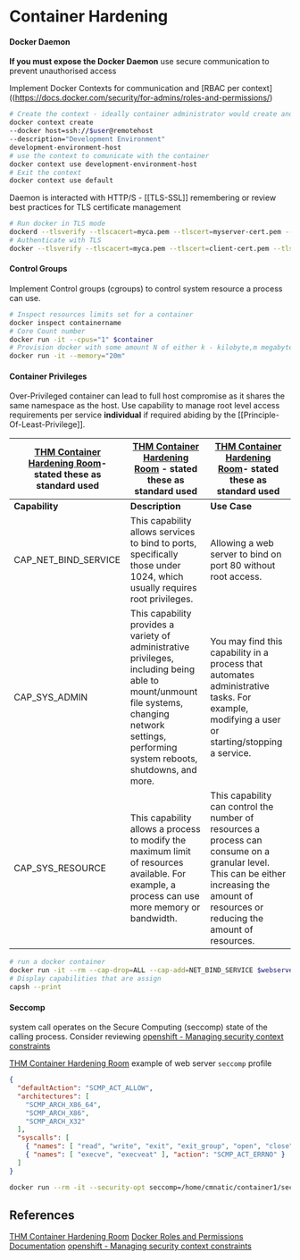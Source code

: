 # Container Hardening

#### Docker Daemon

**If you must expose the Docker Daemon** use secure communication to prevent unauthorised access

Implement Docker Contexts for communication and [RBAC per context]((https://docs.docker.com/security/for-admins/roles-and-permissions/)
```bash
# Create the context - ideally container administrator would create and assign
docker context create
--docker host=ssh://$user@remotehost
--description="Development Environment" 
development-environment-host
# use the context to comunicate with the container
docker context use development-environment-host
# Exit the context
docker context use default
```

Daemon is interacted with HTTP/S - [[TLS-SSL]] remembering or review best practices for TLS certificate management
```bash
# Run docker in TLS mode
dockerd --tlsverify --tlscacert=myca.pem --tlscert=myserver-cert.pem --tlskey=myserver-key.pem -H=0.0.0.0:2376
# Authenticate with TLS
docker --tlsverify --tlscacert=myca.pem --tlscert=client-cert.pem --tlskey=client-key.pem -H=SERVERIP:2376 info
```

#### Control Groups

Implement Control groups (cgroups) to control system resource a process can use.
```bash
# Inspect resources limits set for a container
docker inspect containername
# Core Count number
docker run -it --cpus="1" $container
# Provision docker with some amount N of either k - kilobyte,m megabyte, g gigabytes 
docker run -it --memory="20m"
```

#### Container Privileges

Over-Privileged container can lead to full host compromise as it shares the same namespace as the host. Use capability to manage root level access requirements per service **individual** if required abiding by the [[Principle-Of-Least-Privilege]]. 

| [THM Container Hardening Room](https://tryhackme.com/room/containerhardening)- stated these as standard used  | [THM Container Hardening Room](https://tryhackme.com/room/containerhardening) - stated these as standard used  | [THM Container Hardening Room](https://tryhackme.com/room/containerhardening)- stated these as standard used  |
|---|---|---|
|**Capability**|**Description**|**Use Case**|
|CAP_NET_BIND_SERVICE|This capability allows services to bind to ports, specifically those under 1024, which usually requires root privileges.|Allowing a web server to bind on port 80 without root access.|
|CAP_SYS_ADMIN|This capability provides a variety of administrative privileges, including being able to mount/unmount file systems, changing network settings, performing system reboots, shutdowns, and more.|You may find this capability in a process that automates administrative tasks. For example, modifying a user or starting/stopping a service.|
|CAP_SYS_RESOURCE|This capability allows a process to modify the maximum limit of resources available. For example, a process can use more memory or bandwidth.|This capability can control the number of resources a process can consume on a granular level. This can be either increasing the amount of resources or reducing the amount of resources.|

```bash
# run a docker container  
docker run -it --rm --cap-drop=ALL --cap-add=NET_BIND_SERVICE $webserver
# Display capabilities that are assign
capsh --print
```

#### Seccomp

system call operates on the Secure Computing (seccomp) state of the calling process. Consider reviewing [openshift - Managing security context constraints](https://docs.openshift.com/container-platform/4.11/authentication/managing-security-context-constraints.html)

[THM Container Hardening Room](https://tryhackme.com/room/containerhardening) example of web server `seccomp` profile
```json
{
  "defaultAction": "SCMP_ACT_ALLOW",
  "architectures": [
    "SCMP_ARCH_X86_64",
    "SCMP_ARCH_X86",
    "SCMP_ARCH_X32"
  ],
  "syscalls": [
    { "names": [ "read", "write", "exit", "exit_group", "open", "close", "stat", "fstat", "lstat", "poll", "getdents", "munmap", "mprotect", "brk", "arch_prctl", "set_tid_address", "set_robust_list" ], "action": "SCMP_ACT_ALLOW" },
    { "names": [ "execve", "execveat" ], "action": "SCMP_ACT_ERRNO" }
  ]
}
```

```bash
docker run --rm -it --security-opt seccomp=/home/cmnatic/container1/seccomp/profile.json $container
```

## References

[THM Container Hardening Room](https://tryhackme.com/room/containerhardening)
[Docker Roles and Permissions Documentation](https://docs.docker.com/security/for-admins/roles-and-permissions/)
[openshift - Managing security context constraints](https://docs.openshift.com/container-platform/4.11/authentication/managing-security-context-constraints.html)